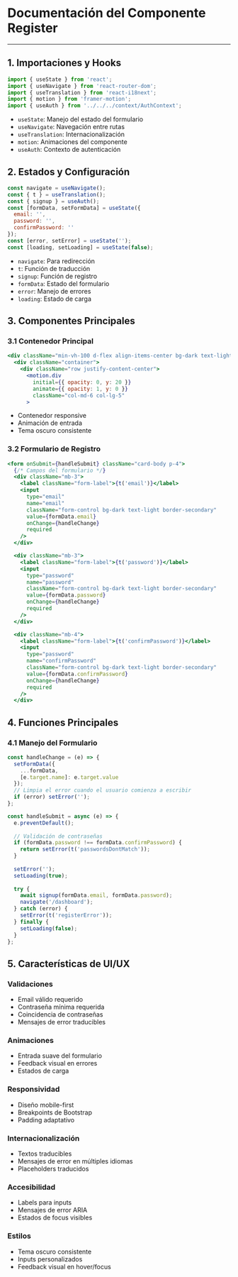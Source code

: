 # Documentación del Componente Register
---

## 1. Importaciones y Hooks
```jsx
import { useState } from 'react';
import { useNavigate } from 'react-router-dom';
import { useTranslation } from 'react-i18next';
import { motion } from 'framer-motion';
import { useAuth } from '../../../context/AuthContext';
```
- `useState`: Manejo del estado del formulario
- `useNavigate`: Navegación entre rutas
- `useTranslation`: Internacionalización
- `motion`: Animaciones del componente
- `useAuth`: Contexto de autenticación

## 2. Estados y Configuración
```jsx
const navigate = useNavigate();
const { t } = useTranslation();
const { signup } = useAuth();
const [formData, setFormData] = useState({
  email: '',
  password: '',
  confirmPassword: ''
});
const [error, setError] = useState('');
const [loading, setLoading] = useState(false);
```
- `navigate`: Para redirección
- `t`: Función de traducción
- `signup`: Función de registro
- `formData`: Estado del formulario
- `error`: Manejo de errores
- `loading`: Estado de carga

## 3. Componentes Principales

### 3.1 Contenedor Principal
```jsx
<div className="min-vh-100 d-flex align-items-center bg-dark text-light">
  <div className="container">
    <div className="row justify-content-center">
      <motion.div 
        initial={{ opacity: 0, y: 20 }}
        animate={{ opacity: 1, y: 0 }}
        className="col-md-6 col-lg-5"
      >
```
- Contenedor responsive
- Animación de entrada
- Tema oscuro consistente

### 3.2 Formulario de Registro
```jsx
<form onSubmit={handleSubmit} className="card-body p-4">
  {/* Campos del formulario */}
  <div className="mb-3">
    <label className="form-label">{t('email')}</label>
    <input 
      type="email" 
      name="email"
      className="form-control bg-dark text-light border-secondary" 
      value={formData.email}
      onChange={handleChange}
      required 
    />
  </div>

  <div className="mb-3">
    <label className="form-label">{t('password')}</label>
    <input 
      type="password" 
      name="password"
      className="form-control bg-dark text-light border-secondary" 
      value={formData.password}
      onChange={handleChange}
      required 
    />
  </div>

  <div className="mb-4">
    <label className="form-label">{t('confirmPassword')}</label>
    <input 
      type="password" 
      name="confirmPassword"
      className="form-control bg-dark text-light border-secondary" 
      value={formData.confirmPassword}
      onChange={handleChange}
      required 
    />
  </div>
```

## 4. Funciones Principales

### 4.1 Manejo del Formulario
```jsx
const handleChange = (e) => {
  setFormData({
    ...formData,
    [e.target.name]: e.target.value
  });
  // Limpia el error cuando el usuario comienza a escribir
  if (error) setError('');
};

const handleSubmit = async (e) => {
  e.preventDefault();
  
  // Validación de contraseñas
  if (formData.password !== formData.confirmPassword) {
    return setError(t('passwordsDontMatch'));
  }
  
  setError('');
  setLoading(true);
  
  try {
    await signup(formData.email, formData.password);
    navigate('/dashboard');
  } catch (error) {
    setError(t('registerError'));
  } finally {
    setLoading(false);
  }
};
```

## 5. Características de UI/UX

### Validaciones
- Email válido requerido
- Contraseña mínima requerida
- Coincidencia de contraseñas
- Mensajes de error traducibles

### Animaciones
- Entrada suave del formulario
- Feedback visual en errores
- Estados de carga

### Responsividad
- Diseño mobile-first
- Breakpoints de Bootstrap
- Padding adaptativo

### Internacionalización
- Textos traducibles
- Mensajes de error en múltiples idiomas
- Placeholders traducidos

### Accesibilidad
- Labels para inputs
- Mensajes de error ARIA
- Estados de focus visibles

### Estilos
- Tema oscuro consistente
- Inputs personalizados
- Feedback visual en hover/focus
